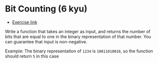 # Bit Counting (6 kyu)

- [Exercise link](https://www.codewars.com/kata/526571aae218b8ee490006f4)

Write a function that takes an integer as input, and returns the number of bits that are equal to one in the binary representation of that number. You can guarantee that input is non-negative.

Example: The binary representation of `1234` is `10011010010`, so the function should return `5` in this case
